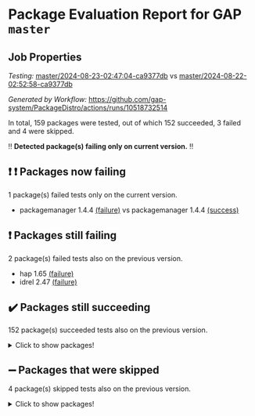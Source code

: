 # Package Evaluation Report for GAP `master`

## Job Properties

*Testing:* [master/2024-08-23-02:47:04-ca9377db](https://github.com/gap-system/PackageDistro/blob/data/reports/master/2024-08-23-02:47:04-ca9377db) vs [master/2024-08-22-02:52:58-ca9377db](https://github.com/gap-system/PackageDistro/blob/data/reports/master/2024-08-22-02:52:58-ca9377db)

*Generated by Workflow:* https://github.com/gap-system/PackageDistro/actions/runs/10518732514

In total, 159 packages were tested, out of which 152 succeeded, 3 failed and 4 were skipped.

:bangbang: **Detected package(s) failing only on current version.** :bangbang:

## :exclamation: :exclamation: Packages now failing

1 package(s) failed tests only on the current version.
- packagemanager 1.4.4 [(failure)](https://github.com/gap-system/PackageDistro/actions/runs/10518732514/job/29145192467) vs packagemanager 1.4.4 [(success)](https://github.com/gap-system/PackageDistro/actions/runs/10500666441/job/29089773121)

## :exclamation: Packages still failing

2 package(s) failed tests also on the previous version.
- hap 1.65 [(failure)](https://github.com/gap-system/PackageDistro/actions/runs/10518732514/job/29145186401)
- idrel 2.47 [(failure)](https://github.com/gap-system/PackageDistro/actions/runs/10518732514/job/29145187286)

## :heavy_check_mark: Packages still succeeding

152 package(s) succeeded tests also on the previous version.
<details><summary>Click to show packages!</summary>

- 4ti2interface 2023.02-04 [(success)](https://github.com/gap-system/PackageDistro/actions/runs/10518732514/job/29145172313)
- ace 5.6.2 [(success)](https://github.com/gap-system/PackageDistro/actions/runs/10518732514/job/29145172461)
- aclib 1.3.2 [(success)](https://github.com/gap-system/PackageDistro/actions/runs/10518732514/job/29145172577)
- agt 0.3.1 [(success)](https://github.com/gap-system/PackageDistro/actions/runs/10518732514/job/29145172712)
- alnuth 3.2.1 [(success)](https://github.com/gap-system/PackageDistro/actions/runs/10518732514/job/29145172829)
- anupq 3.3.0 [(success)](https://github.com/gap-system/PackageDistro/actions/runs/10518732514/job/29145172945)
- atlasrep 2.1.8 [(success)](https://github.com/gap-system/PackageDistro/actions/runs/10518732514/job/29145173073)
- autodoc 2023.06.19 [(success)](https://github.com/gap-system/PackageDistro/actions/runs/10518732514/job/29145173215)
- automata 1.15 [(success)](https://github.com/gap-system/PackageDistro/actions/runs/10518732514/job/29145173352)
- automgrp 1.3.2 [(success)](https://github.com/gap-system/PackageDistro/actions/runs/10518732514/job/29145176337)
- autpgrp 1.11 [(success)](https://github.com/gap-system/PackageDistro/actions/runs/10518732514/job/29145176761)
- cap 2024.08-02 [(success)](https://github.com/gap-system/PackageDistro/actions/runs/10518732514/job/29145177045)
- caratinterface 2.3.6 [(success)](https://github.com/gap-system/PackageDistro/actions/runs/10518732514/job/29145177449)
- cddinterface 2022.11.01 [(success)](https://github.com/gap-system/PackageDistro/actions/runs/10518732514/job/29145179233)
- circle 1.6.6 [(success)](https://github.com/gap-system/PackageDistro/actions/runs/10518732514/job/29145179360)
- classicpres 1.22 [(success)](https://github.com/gap-system/PackageDistro/actions/runs/10518732514/job/29145179505)
- cohomolo 1.6.11 [(success)](https://github.com/gap-system/PackageDistro/actions/runs/10518732514/job/29145179650)
- congruence 1.2.6 [(success)](https://github.com/gap-system/PackageDistro/actions/runs/10518732514/job/29145179821)
- corelg 1.57 [(success)](https://github.com/gap-system/PackageDistro/actions/runs/10518732514/job/29145179997)
- crime 1.6 [(success)](https://github.com/gap-system/PackageDistro/actions/runs/10518732514/job/29145180181)
- crisp 1.4.6 [(success)](https://github.com/gap-system/PackageDistro/actions/runs/10518732514/job/29145180338)
- crypting 0.10.4 [(success)](https://github.com/gap-system/PackageDistro/actions/runs/10518732514/job/29145180508)
- cryst 4.1.27 [(success)](https://github.com/gap-system/PackageDistro/actions/runs/10518732514/job/29145180639)
- crystcat 1.1.10 [(success)](https://github.com/gap-system/PackageDistro/actions/runs/10518732514/job/29145180818)
- ctbllib 1.3.9 [(success)](https://github.com/gap-system/PackageDistro/actions/runs/10518732514/job/29145180942)
- cubefree 1.19 [(success)](https://github.com/gap-system/PackageDistro/actions/runs/10518732514/job/29145181081)
- curlinterface 2.3.2 [(success)](https://github.com/gap-system/PackageDistro/actions/runs/10518732514/job/29145181232)
- cvec 2.8.1 [(success)](https://github.com/gap-system/PackageDistro/actions/runs/10518732514/job/29145181371)
- datastructures 0.3.0 [(success)](https://github.com/gap-system/PackageDistro/actions/runs/10518732514/job/29145181501)
- deepthought 1.0.6 [(success)](https://github.com/gap-system/PackageDistro/actions/runs/10518732514/job/29145181653)
- design 1.8 [(success)](https://github.com/gap-system/PackageDistro/actions/runs/10518732514/job/29145181798)
- difsets 2.3.1 [(success)](https://github.com/gap-system/PackageDistro/actions/runs/10518732514/job/29145181937)
- digraphs 1.7.1 [(success)](https://github.com/gap-system/PackageDistro/actions/runs/10518732514/job/29145182062)
- edim 1.3.8 [(success)](https://github.com/gap-system/PackageDistro/actions/runs/10518732514/job/29145182198)
- example 4.3.4 [(success)](https://github.com/gap-system/PackageDistro/actions/runs/10518732514/job/29145182336)
- examplesforhomalg 2023.10-01 [(success)](https://github.com/gap-system/PackageDistro/actions/runs/10518732514/job/29145182462)
- factint 1.6.3 [(success)](https://github.com/gap-system/PackageDistro/actions/runs/10518732514/job/29145182613)
- ferret 1.0.11 [(success)](https://github.com/gap-system/PackageDistro/actions/runs/10518732514/job/29145182800)
- fga 1.5.0 [(success)](https://github.com/gap-system/PackageDistro/actions/runs/10518732514/job/29145182937)
- fining 1.5.6 [(success)](https://github.com/gap-system/PackageDistro/actions/runs/10518732514/job/29145183072)
- float 1.0.4 [(success)](https://github.com/gap-system/PackageDistro/actions/runs/10518732514/job/29145183219)
- format 1.4.4 [(success)](https://github.com/gap-system/PackageDistro/actions/runs/10518732514/job/29145183397)
- forms 1.2.11 [(success)](https://github.com/gap-system/PackageDistro/actions/runs/10518732514/job/29145183540)
- fplsa 1.2.6 [(success)](https://github.com/gap-system/PackageDistro/actions/runs/10518732514/job/29145183690)
- fr 2.4.13 [(success)](https://github.com/gap-system/PackageDistro/actions/runs/10518732514/job/29145183811)
- francy 2.0.3 [(success)](https://github.com/gap-system/PackageDistro/actions/runs/10518732514/job/29145183971)
- fwtree 1.3 [(success)](https://github.com/gap-system/PackageDistro/actions/runs/10518732514/job/29145184125)
- gapdoc 1.6.7 [(success)](https://github.com/gap-system/PackageDistro/actions/runs/10518732514/job/29145184264)
- gauss 2023.02-04 [(success)](https://github.com/gap-system/PackageDistro/actions/runs/10518732514/job/29145184410)
- gaussforhomalg 2024.07-01 [(success)](https://github.com/gap-system/PackageDistro/actions/runs/10518732514/job/29145184553)
- gbnp 1.0.5 [(success)](https://github.com/gap-system/PackageDistro/actions/runs/10518732514/job/29145184735)
- generalizedmorphismsforcap 2024.04-01 [(success)](https://github.com/gap-system/PackageDistro/actions/runs/10518732514/job/29145184908)
- genss 1.6.9 [(success)](https://github.com/gap-system/PackageDistro/actions/runs/10518732514/job/29145185086)
- gradedmodules 2024.01-01 [(success)](https://github.com/gap-system/PackageDistro/actions/runs/10518732514/job/29145185248)
- gradedringforhomalg 2024.07-01 [(success)](https://github.com/gap-system/PackageDistro/actions/runs/10518732514/job/29145185408)
- grape 4.9.0 [(success)](https://github.com/gap-system/PackageDistro/actions/runs/10518732514/job/29145185562)
- groupoids 1.74 [(success)](https://github.com/gap-system/PackageDistro/actions/runs/10518732514/job/29145185765)
- grpconst 2.6.5 [(success)](https://github.com/gap-system/PackageDistro/actions/runs/10518732514/job/29145185939)
- guarana 0.96.3 [(success)](https://github.com/gap-system/PackageDistro/actions/runs/10518732514/job/29145186096)
- guava 3.19 [(success)](https://github.com/gap-system/PackageDistro/actions/runs/10518732514/job/29145186249)
- hapcryst 0.1.15 [(success)](https://github.com/gap-system/PackageDistro/actions/runs/10518732514/job/29145186560)
- hecke 1.5.3 [(success)](https://github.com/gap-system/PackageDistro/actions/runs/10518732514/job/29145186701)
- help 4.0 [(success)](https://github.com/gap-system/PackageDistro/actions/runs/10518732514/job/29145186851)
- homalg 2024.01-01 [(success)](https://github.com/gap-system/PackageDistro/actions/runs/10518732514/job/29145186981)
- homalgtocas 2023.11-01 [(success)](https://github.com/gap-system/PackageDistro/actions/runs/10518732514/job/29145187138)
- images 1.3.2 [(success)](https://github.com/gap-system/PackageDistro/actions/runs/10518732514/job/29145187466)
- intpic 0.3.0 [(success)](https://github.com/gap-system/PackageDistro/actions/runs/10518732514/job/29145187664)
- io 4.8.3 [(success)](https://github.com/gap-system/PackageDistro/actions/runs/10518732514/job/29145187818)
- io_forhomalg 2023.02-04 [(success)](https://github.com/gap-system/PackageDistro/actions/runs/10518732514/job/29145187965)
- irredsol 1.4.4 [(success)](https://github.com/gap-system/PackageDistro/actions/runs/10518732514/job/29145188113)
- json 2.2.1 [(success)](https://github.com/gap-system/PackageDistro/actions/runs/10518732514/job/29145188256)
- jupyterkernel 1.5.1 [(success)](https://github.com/gap-system/PackageDistro/actions/runs/10518732514/job/29145188414)
- jupyterviz 1.5.6 [(success)](https://github.com/gap-system/PackageDistro/actions/runs/10518732514/job/29145188561)
- kan 1.37 [(success)](https://github.com/gap-system/PackageDistro/actions/runs/10518732514/job/29145188726)
- kbmag 1.5.11 [(success)](https://github.com/gap-system/PackageDistro/actions/runs/10518732514/job/29145188872)
- laguna 3.9.7 [(success)](https://github.com/gap-system/PackageDistro/actions/runs/10518732514/job/29145189025)
- liealgdb 2.2.1 [(success)](https://github.com/gap-system/PackageDistro/actions/runs/10518732514/job/29145189211)
- liepring 2.9.1 [(success)](https://github.com/gap-system/PackageDistro/actions/runs/10518732514/job/29145189355)
- liering 2.4.2 [(success)](https://github.com/gap-system/PackageDistro/actions/runs/10518732514/job/29145189505)
- linearalgebraforcap 2024.08-03 [(success)](https://github.com/gap-system/PackageDistro/actions/runs/10518732514/job/29145189627)
- lins 0.9 [(success)](https://github.com/gap-system/PackageDistro/actions/runs/10518732514/job/29145189752)
- localizeringforhomalg 2023.10-01 [(success)](https://github.com/gap-system/PackageDistro/actions/runs/10518732514/job/29145189861)
- loops 3.4.3 [(success)](https://github.com/gap-system/PackageDistro/actions/runs/10518732514/job/29145189984)
- lpres 1.1.1 [(success)](https://github.com/gap-system/PackageDistro/actions/runs/10518732514/job/29145190105)
- majoranaalgebras 1.5.2 [(success)](https://github.com/gap-system/PackageDistro/actions/runs/10518732514/job/29145190225)
- mapclass 1.4.6 [(success)](https://github.com/gap-system/PackageDistro/actions/runs/10518732514/job/29145190363)
- matgrp 0.70 [(success)](https://github.com/gap-system/PackageDistro/actions/runs/10518732514/job/29145190485)
- matricesforhomalg 2024.07-01 [(success)](https://github.com/gap-system/PackageDistro/actions/runs/10518732514/job/29145190625)
- modisom 2.5.4 [(success)](https://github.com/gap-system/PackageDistro/actions/runs/10518732514/job/29145190786)
- modulepresentationsforcap 2024.08-01 [(success)](https://github.com/gap-system/PackageDistro/actions/runs/10518732514/job/29145190902)
- modules 2024.01-01 [(success)](https://github.com/gap-system/PackageDistro/actions/runs/10518732514/job/29145191014)
- monoidalcategories 2024.06-02 [(success)](https://github.com/gap-system/PackageDistro/actions/runs/10518732514/job/29145191130)
- nconvex 2022.09-01 [(success)](https://github.com/gap-system/PackageDistro/actions/runs/10518732514/job/29145191236)
- nilmat 1.4.2 [(success)](https://github.com/gap-system/PackageDistro/actions/runs/10518732514/job/29145191366)
- nock 1.5 [(success)](https://github.com/gap-system/PackageDistro/actions/runs/10518732514/job/29145191517)
- normalizinterface 1.3.6 [(success)](https://github.com/gap-system/PackageDistro/actions/runs/10518732514/job/29145191684)
- nq 2.5.11 [(success)](https://github.com/gap-system/PackageDistro/actions/runs/10518732514/job/29145191845)
- numericalsgps 1.3.1 [(success)](https://github.com/gap-system/PackageDistro/actions/runs/10518732514/job/29145192009)
- openmath 11.5.3 [(success)](https://github.com/gap-system/PackageDistro/actions/runs/10518732514/job/29145192157)
- orb 4.9.0 [(success)](https://github.com/gap-system/PackageDistro/actions/runs/10518732514/job/29145192335)
- patternclass 2.4.3 [(success)](https://github.com/gap-system/PackageDistro/actions/runs/10518732514/job/29145192627)
- permut 2.0.5 [(success)](https://github.com/gap-system/PackageDistro/actions/runs/10518732514/job/29145192780)
- polenta 1.3.10 [(success)](https://github.com/gap-system/PackageDistro/actions/runs/10518732514/job/29145192927)
- polymaking 0.8.7 [(success)](https://github.com/gap-system/PackageDistro/actions/runs/10518732514/job/29145193101)
- primgrp 3.4.4 [(success)](https://github.com/gap-system/PackageDistro/actions/runs/10518732514/job/29145193261)
- profiling 2.5.4 [(success)](https://github.com/gap-system/PackageDistro/actions/runs/10518732514/job/29145193434)
- qdistrnd 0.9.4 [(success)](https://github.com/gap-system/PackageDistro/actions/runs/10518732514/job/29145193607)
- qpa 1.35 [(success)](https://github.com/gap-system/PackageDistro/actions/runs/10518732514/job/29145193747)
- quagroup 1.8.4 [(success)](https://github.com/gap-system/PackageDistro/actions/runs/10518732514/job/29145193891)
- radiroot 2.9 [(success)](https://github.com/gap-system/PackageDistro/actions/runs/10518732514/job/29145194066)
- rcwa 4.7.1 [(success)](https://github.com/gap-system/PackageDistro/actions/runs/10518732514/job/29145194236)
- rds 1.8 [(success)](https://github.com/gap-system/PackageDistro/actions/runs/10518732514/job/29145194426)
- recog 1.4.2 [(success)](https://github.com/gap-system/PackageDistro/actions/runs/10518732514/job/29145194555)
- repndecomp 1.3.0 [(success)](https://github.com/gap-system/PackageDistro/actions/runs/10518732514/job/29145194742)
- repsn 3.1.2 [(success)](https://github.com/gap-system/PackageDistro/actions/runs/10518732514/job/29145194899)
- resclasses 4.7.3 [(success)](https://github.com/gap-system/PackageDistro/actions/runs/10518732514/job/29145195086)
- ringsforhomalg 2024.06-01 [(success)](https://github.com/gap-system/PackageDistro/actions/runs/10518732514/job/29145195273)
- sco 2023.08-01 [(success)](https://github.com/gap-system/PackageDistro/actions/runs/10518732514/job/29145195429)
- scscp 2.4.3 [(success)](https://github.com/gap-system/PackageDistro/actions/runs/10518732514/job/29145195587)
- semigroups 5.3.7 [(success)](https://github.com/gap-system/PackageDistro/actions/runs/10518732514/job/29145195781)
- sglppow 2.4 [(success)](https://github.com/gap-system/PackageDistro/actions/runs/10518732514/job/29145195951)
- sgpviz 0.999.5 [(success)](https://github.com/gap-system/PackageDistro/actions/runs/10518732514/job/29145196105)
- simpcomp 2.1.14 [(success)](https://github.com/gap-system/PackageDistro/actions/runs/10518732514/job/29145196238)
- singular 2024.06.03 [(success)](https://github.com/gap-system/PackageDistro/actions/runs/10518732514/job/29145196394)
- sl2reps 1.1 [(success)](https://github.com/gap-system/PackageDistro/actions/runs/10518732514/job/29145196531)
- sla 1.6.2 [(success)](https://github.com/gap-system/PackageDistro/actions/runs/10518732514/job/29145196686)
- smallgrp 1.5.4 [(success)](https://github.com/gap-system/PackageDistro/actions/runs/10518732514/job/29145196855)
- smallsemi 0.7.0 [(success)](https://github.com/gap-system/PackageDistro/actions/runs/10518732514/job/29145197051)
- sonata 2.9.6 [(success)](https://github.com/gap-system/PackageDistro/actions/runs/10518732514/job/29145197233)
- sophus 1.27 [(success)](https://github.com/gap-system/PackageDistro/actions/runs/10518732514/job/29145197434)
- sotgrps 1.2 [(success)](https://github.com/gap-system/PackageDistro/actions/runs/10518732514/job/29145197627)
- spinsym 1.5.2 [(success)](https://github.com/gap-system/PackageDistro/actions/runs/10518732514/job/29145197817)
- standardff 1.0 [(success)](https://github.com/gap-system/PackageDistro/actions/runs/10518732514/job/29145198013)
- symbcompcc 1.3.2 [(success)](https://github.com/gap-system/PackageDistro/actions/runs/10518732514/job/29145198168)
- thelma 1.3 [(success)](https://github.com/gap-system/PackageDistro/actions/runs/10518732514/job/29145198325)
- tomlib 1.2.11 [(success)](https://github.com/gap-system/PackageDistro/actions/runs/10518732514/job/29145198508)
- toolsforhomalg 2024.07-01 [(success)](https://github.com/gap-system/PackageDistro/actions/runs/10518732514/job/29145198655)
- toric 1.9.6 [(success)](https://github.com/gap-system/PackageDistro/actions/runs/10518732514/job/29145198819)
- toricvarieties 2022.07.13 [(success)](https://github.com/gap-system/PackageDistro/actions/runs/10518732514/job/29145198981)
- transgrp 3.6.5 [(success)](https://github.com/gap-system/PackageDistro/actions/runs/10518732514/job/29145199148)
- typeset 1.2.2 [(success)](https://github.com/gap-system/PackageDistro/actions/runs/10518732514/job/29145199287)
- ugaly 4.1.3 [(success)](https://github.com/gap-system/PackageDistro/actions/runs/10518732514/job/29145199427)
- unipot 1.6 [(success)](https://github.com/gap-system/PackageDistro/actions/runs/10518732514/job/29145199586)
- unitlib 4.2.0 [(success)](https://github.com/gap-system/PackageDistro/actions/runs/10518732514/job/29145199763)
- utils 0.85 [(success)](https://github.com/gap-system/PackageDistro/actions/runs/10518732514/job/29145199923)
- uuid 0.7 [(success)](https://github.com/gap-system/PackageDistro/actions/runs/10518732514/job/29145200079)
- walrus 0.9991 [(success)](https://github.com/gap-system/PackageDistro/actions/runs/10518732514/job/29145200258)
- wedderga 4.10.5 [(success)](https://github.com/gap-system/PackageDistro/actions/runs/10518732514/job/29145200457)
- xmod 2.92 [(success)](https://github.com/gap-system/PackageDistro/actions/runs/10518732514/job/29145200617)
- xmodalg 1.23 [(success)](https://github.com/gap-system/PackageDistro/actions/runs/10518732514/job/29145200768)
- yangbaxter 0.10.6 [(success)](https://github.com/gap-system/PackageDistro/actions/runs/10518732514/job/29145200914)
- zeromqinterface 0.15 [(success)](https://github.com/gap-system/PackageDistro/actions/runs/10518732514/job/29145201058)
</details>

## :heavy_minus_sign: Packages that were skipped

4 package(s) skipped tests also on the previous version.
<details><summary>Click to show packages!</summary>

- browse 1.8.21 [(skipped)](https://github.com/gap-system/PackageDistro/actions/runs/10518732514/job/29144968138)
- itc 1.5.1 [(skipped)](https://github.com/gap-system/PackageDistro/actions/runs/10518732514/job/29144968138)
- polycyclic 2.16 [(skipped)](https://github.com/gap-system/PackageDistro/actions/runs/10518732514/job/29144968138)
- xgap 4.32 [(skipped)](https://github.com/gap-system/PackageDistro/actions/runs/10518732514/job/29144968138)
</details>


